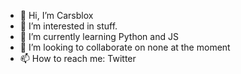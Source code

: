 - 👋 Hi, I’m Carsblox
- 👀 I’m interested in stuff.
- 🌱 I’m currently learning Python and JS
- 💞️ I’m looking to collaborate on none at the moment
- 📫 How to reach me: Twitter 

<!---
Carsblox/Carsblox is a ✨ special ✨ repository because its `README.md` (this file) appears on your GitHub profile.
You can click the Preview link to take a look at your changes.
--->
